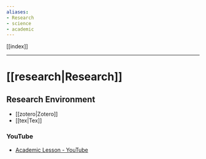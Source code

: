 ```yaml
---
aliases:
- Research
- science
- academic
---
```


[[index]]

---

# [[research|Research]]

## Research Environment

- [[zotero|Zotero]]
- [[tex|Tex]]

### YouTube

- [Academic Lesson - YouTube](https://www.youtube.com/channel/UCwM4EI8mqvsSUR7Ou1D0qrA)


